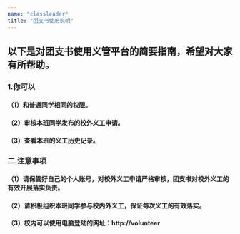 ```yaml
---
name: "classleader"
title: "团支书使用说明"
---
```


## 以下是对团支书使用义管平台的简要指南，希望对大家有所帮助。

### 1.你可以

#### （1）和普通同学相同的权限。
#### （2）审核本班同学发布的校外义工申请。
#### （3）查看本班的义工历史记录。

### 二.注意事项

#### （1）请保管好自己的个人账号，对校外义工申请严格审核，团支书对校外义工的有效开展落实负责。
#### （2）请积极组织本班同学参与校内外义工，保证每次义工的有效落实。
#### （3）校内可以使用电脑登陆的网址：http://volunteer